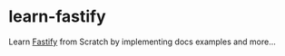 # learn-fastify
Learn [Fastify](https://www.fastify.io/) from Scratch by implementing docs examples and more...
